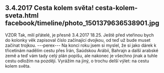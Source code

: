 3.4.2017
Cesta kolem světa!
cesta-kolem-sveta.html
facebook/timeline/photo_1501379636538901.jpg
--------------

VZOR Tak, milí přátelé, je přesně 3.4.2017 18.25. Ještě před vteřinou bych do kolonky věk zapisoval číslo začínající dvojkou, od teď už bude muset začínat trojkou. 
---perex---
Na konci roku jsem si myslel, že si jako dárek k třicetinám nadělím cestu přes Írán, Saúdskou Arábii, Bahrajn a další arabské země a teď vám tady celý plán popíšu, ale nakonec je všechno jinak a tuhle cestu odložím na později. Vyrážím na jiný, o trochu delší výlet: na cestu kolem světa.